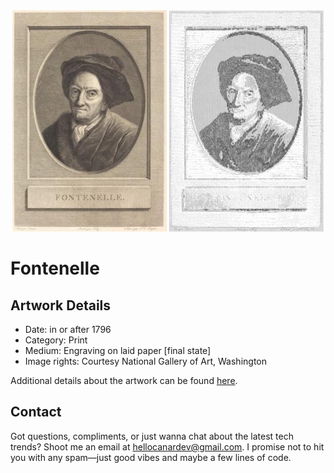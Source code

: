 <html>

<div align="center">
    <img width="49%" src="artwork.jpg" alt="artwork"/>
    <img width="49%" src="ascii_artwork.jpg" alt="artwork ASCII"/>
</div>

# Fontenelle

## Artwork Details

- Date: in or after 1796
- Category: Print
- Medium: Engraving on laid paper [final state]
- Image rights: Courtesy National Gallery of Art, Washington

Additional details about the artwork can be found [here](https://www.artsy.net/artwork/pierre-gabriel-langlois-after-guillaume-voiriot-after-jean-jacques-forty-fontenelle-1).

## Contact

Got questions, compliments, or just wanna chat about the latest tech trends? Shoot me an email
at [hellocanardev@gmail.com](mailto:hellocanardev@gmail.com). I promise not to hit you with any spam—just good vibes and
maybe a few lines of code.

</html>
